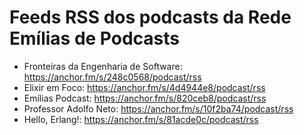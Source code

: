 # Feeds RSS dos podcasts da Rede Emílias de Podcasts

- Fronteiras da Engenharia de Software: <https://anchor.fm/s/248c0568/podcast/rss>
- Elixir em Foco: <https://anchor.fm/s/4d4944e8/podcast/rss>
- Emílias Podcast: <https://anchor.fm/s/820ceb8/podcast/rss>
- Professor Adolfo Neto: <https://anchor.fm/s/10f2ba74/podcast/rss>
- Hello, Erlang!: <https://anchor.fm/s/81acde0c/podcast/rss>
